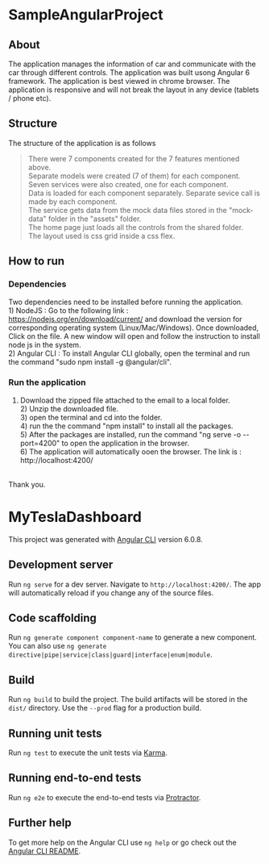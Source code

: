 # SampleAngularProject

## About
The application manages the information of car and communicate with the car through different controls. The application was built usong Angular 6 framework. The application is best viewed in chrome browser. The application is responsive and will not break the layout in any device (tablets / phone etc). <br />

## Structure
The structure of the application is as follows
> There were 7 components created for the 7 features mentioned above. <br />
> Separate models were created (7 of them) for each component. <br />
> Seven services were also created, one for each component. <br />
> Data is loaded for each component separately. Separate sevice call is made by each component. <br />
> The service gets data from the mock data files stored in the "mock-data" folder in the "assets" folder. <br />
> The home page just loads all the controls from the shared folder. <br />
> The layout used is css grid inside a css flex. <br />

## How to run
### Dependencies
 Two dependencies need to be installed before running the application. <br />
	1) NodeJS : Go to the following link : https://nodejs.org/en/download/current/ and download the version for corresponding operating system (Linux/Mac/Windows). Once downloaded, Click on the file. A new window will open and follow the instruction to install node js in the system. <br />
	2) Angular CLI : To install Angular CLI globally, open the terminal and run the command "sudo npm install -g @angular/cli". <br />

### Run the application
  1) Download the zipped file attached to the email to a local folder. <br />
	2) Unzip the downloaded file. <br />
	3) open the terminal and cd into the folder. <br />
	4) run the the command "npm install" to install all the packages. <br />
	5) After the packages are installed, run the command "ng serve -o --port=4200" to open the application in the browser. <br />
	6) The application will automatically ooen the browser. The link is : http://localhost:4200/ <br />
<br />
Thank you. <br />


# MyTeslaDashboard

This project was generated with [Angular CLI](https://github.com/angular/angular-cli) version 6.0.8.

## Development server

Run `ng serve` for a dev server. Navigate to `http://localhost:4200/`. The app will automatically reload if you change any of the source files.

## Code scaffolding

Run `ng generate component component-name` to generate a new component. You can also use `ng generate directive|pipe|service|class|guard|interface|enum|module`.

## Build

Run `ng build` to build the project. The build artifacts will be stored in the `dist/` directory. Use the `--prod` flag for a production build.

## Running unit tests

Run `ng test` to execute the unit tests via [Karma](https://karma-runner.github.io).

## Running end-to-end tests

Run `ng e2e` to execute the end-to-end tests via [Protractor](http://www.protractortest.org/).

## Further help

To get more help on the Angular CLI use `ng help` or go check out the [Angular CLI README](https://github.com/angular/angular-cli/blob/master/README.md).
